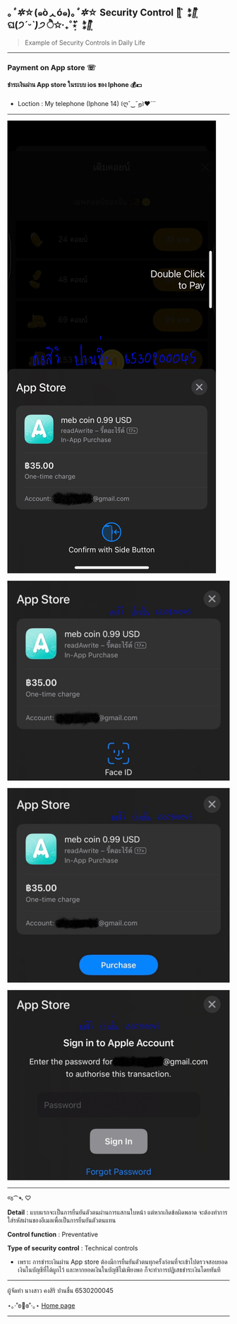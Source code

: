 ## ｡*ﾟ✲*☆(๑òᆺó๑)｡*ﾟ✲*☆ **Security Control** ⋆͛*͛ ͙͛ ⁑͛⋆͛*͛ ͙͛ ଘ(੭*ˊᵕˋ)੭* ੈ✩‧₊˚⋆͛*͛ ͙͛ ⁑͛⋆͛*͛ ͙͛

> Example of Security Controls in Daily Life

---

### Payment on App store ☏
#### ชำระเงินผ่าน App store ในระบบ ios ของ Iphone 💰💵

- Loction : My telephone (Iphone 14) ꒰ღ˘‿˘ற꒱❤⃛

---

![one](githubpic/sc1.jpg)

![two](githubpic/sc2.jpg)

![three](githubpic/sc3.jpg)

![four](githubpic/sc4.jpg)

---

જ⁀➴ ♡

**Detail** : แบบแรกจะเป็นการยืนยันตัวตนผ่านการแสกนใบหน้า แต่หากเกิดข้อผิดพลาด จะต้องทำการใส่รหัสผ่านของอีเมลเพื่อเป็นการยืนยันตัวตนแทน

**Control function** : Preventative

**Type of security control** : Technical controls

- เพราะ การชำระเงินผ่าน App store ต้องมีการยืนยันตัวตนทุกครั้งก่อนที่จะเข้าไปตรวจสอบยอดเงินในบัญชีที่ได้ผูกไว้ และหากยอดเงินในบัญชีไม่เพียงพอ ก็จะทำการปฏิเสธชำระเงินโดยทันที

---

ผู้จัดทำ นางสาว คงสิริ ปานชื่น 6530200045

⋆｡‧˚ʚ🧸ɞ˚‧｡⋆  [Home page](README.md)

---
